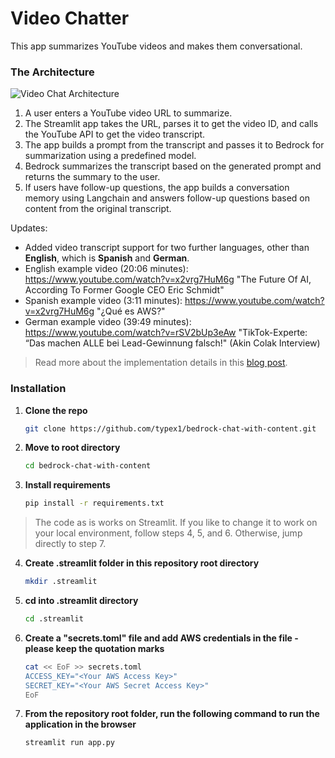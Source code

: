# Video Chatter

This app summarizes YouTube videos and makes them conversational.

### The Architecture

![Video Chat Architecture](video-chat-arch.png)

1. A user enters a YouTube video URL to summarize.
2. The Streamlit app takes the URL, parses it to get the video ID, and calls the YouTube API to get the video transcript.
3. The app builds a prompt from the transcript and passes it to Bedrock for summarization using a predefined model.
4. Bedrock summarizes the transcript based on the generated prompt and returns the summary to the user.
5. If users have follow-up questions, the app builds a conversation memory using Langchain and answers follow-up questions based on content from the original transcript.

Updates:
* Added video transcript support for two further languages, other than **English**, which is **Spanish** and **German**.
* English example video (20:06 minutes): https://www.youtube.com/watch?v=x2vrg7HuM6g "The Future Of AI, According To Former Google CEO Eric Schmidt"
* Spanish example video (3:11 minutes): https://www.youtube.com/watch?v=x2vrg7HuM6g "¿Qué es AWS?"
* German example video (39:49 minutes): https://www.youtube.com/watch?v=rSV2bUp3eAw "TikTok-Experte: “Das machen ALLE bei Lead-Gewinnung falsch!" (Akin Colak Interview)

> Read more about the implementation details in this [blog post](https://community.aws/content/2hPtf0UuIXSLqJk5MKolbOoA7Qv/how-i-built-a-video-chatter-app-with-almost-zero-code).


### Installation

1. **Clone the repo**
   ```sh
   git clone https://github.com/typex1/bedrock-chat-with-content.git

2. **Move to root directory**
   ```sh
   cd bedrock-chat-with-content

3. **Install requirements**
   ```sh
   pip install -r requirements.txt

>The code as is works on Streamlit. If you like to change it to work on your local environment, follow steps 4, 5, and 6. Otherwise, jump directly to step 7.


4. **Create .streamlit folder in this repository root directory**
   ```sh
   mkdir .streamlit

5. **cd into .streamlit directory**  
   ```sh
   cd .streamlit

6. **Create a "secrets.toml" file and add AWS credentials in the file -  please keep the quotation marks**
    ```sh
   cat << EoF >> secrets.toml
   ACCESS_KEY="<Your AWS Access Key>"
   SECRET_KEY="<Your AWS Secret Access Key>"
   EoF

7. **From the repository root folder, run the following command to run the application in the browser**
   ```sh
   streamlit run app.py
